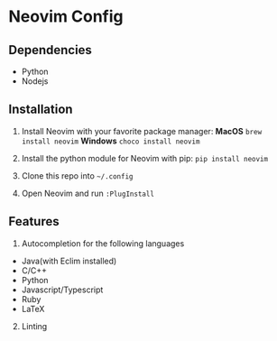 # Neovim Config

## Dependencies
- Python
- Nodejs

## Installation

1) Install Neovim with your favorite package manager:
**MacOS**
`brew install neovim`
**Windows**
`choco install neovim`

2) Install the python module for Neovim with pip:
`pip install neovim`

3) Clone this repo into `~/.config`

4) Open Neovim and run `:PlugInstall`

## Features

1) Autocompletion for the following languages
- Java(with Eclim installed)
- C/C++
- Python
- Javascript/Typescript
- Ruby
- LaTeX

2) Linting 


